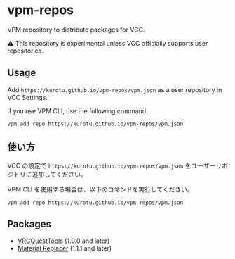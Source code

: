 # vpm-repos
VPM repository to distribute packages for VCC.

⚠ This repository is experimental unless VCC officially supports user repositories.

## Usage
Add `https://kurotu.github.io/vpm-repos/vpm.json` as a user repository in VCC Settings.

If you use VPM CLI, use the following command.

```shell
vpm add repo https://kurotu.github.io/vpm-repos/vpm.json
```

## 使い方
VCC の設定で `https://kurotu.github.io/vpm-repos/vpm.json` をユーザーリポジトリに追加してください。

VPM CLI を使用する場合は、以下のコマンドを実行してください。

```shell
vpm add repo https://kurotu.github.io/vpm-repos/vpm.json
```

## Packages
- [VRCQuestTools](https://github.com/kurotu/VRCQuestTools) (1.9.0 and later)
- [Material Replacer](https://github.com/kurotu/MaterialReplacer) (1.1.1 and later)
